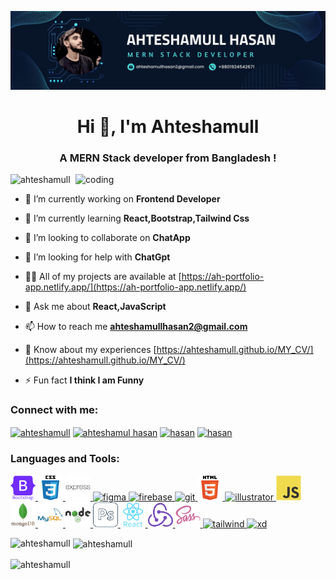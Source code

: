 ![logo](https://github.com/Ahteshamull/Ahteshamull/blob/main/banner.jpg)
<h1 align="center">Hi 👋, I'm Ahteshamull</h1>
<h3 align="center">A MERN Stack developer from Bangladesh !</h3>

<img align ="right" alt="coding" width="400" src="https://ci6.googleusercontent.com/proxy/6yONIoTPFRxmcUzOEqGb9rYBV6ot9p2T-PEXVCf8vS8efQLz1Q0yo4Sa6U0lrDqnZIcEDq445nqEDoRcH9cyZobRVuLb3o8oyyjpFXZX1jC-Y1aa-YGJ3kxAAgGaX-S0gw4Tt_8xte_q=s0-d-e1-ft#https://www.lambdatest.com/blog/wp-content/uploads/2021/02/ezgif.com-gif-maker-1-1.gif">

<p align="left"> <img src="https://komarev.com/ghpvc/?username=ahteshamull&label=Profile%20views&color=0e75b6&style=flat" alt="ahteshamull" /> </p>

- 🔭 I’m currently working on **Frontend Developer**

- 🌱 I’m currently learning **React,Bootstrap,Tailwind Css**

- 👯 I’m looking to collaborate on **ChatApp**

- 🤝 I’m looking for help with **ChatGpt**

- 👨‍💻 All of my projects are available at [https://ah-portfolio-app.netlify.app/](https://ah-portfolio-app.netlify.app/)

- 💬 Ask me about **React,JavaScript**

- 📫 How to reach me **ahteshamullhasan2@gmail.com**

- 📄 Know about my experiences [https://ahteshamull.github.io/MY_CV/](https://ahteshamull.github.io/MY_CV/)

- ⚡ Fun fact **I think I am Funny**

<h3 align="left">Connect with me:</h3>
<p align="left">
<a href="https://twitter.com/ahteshamull" target="blank"><img align="center" src="https://raw.githubusercontent.com/rahuldkjain/github-profile-readme-generator/master/src/images/icons/Social/twitter.svg" alt="ahteshamull" height="30" width="40" /></a>
<a href="https://linkedin.com/in/ahteshamul hasan" target="blank"><img align="center" src="https://raw.githubusercontent.com/rahuldkjain/github-profile-readme-generator/master/src/images/icons/Social/linked-in-alt.svg" alt="ahteshamul hasan" height="30" width="40" /></a>
<a href="https://fb.com/hasan" target="blank"><img align="center" src="https://raw.githubusercontent.com/rahuldkjain/github-profile-readme-generator/master/src/images/icons/Social/facebook.svg" alt="hasan" height="30" width="40" /></a>
<a href="https://instagram.com/hasan" target="blank"><img align="center" src="https://raw.githubusercontent.com/rahuldkjain/github-profile-readme-generator/master/src/images/icons/Social/instagram.svg" alt="hasan" height="30" width="40" /></a>
</p>

<h3 align="left">Languages and Tools:</h3>
<p align="left"> <a href="https://getbootstrap.com" target="_blank" rel="noreferrer"> <img src="https://raw.githubusercontent.com/devicons/devicon/master/icons/bootstrap/bootstrap-plain-wordmark.svg" alt="bootstrap" width="40" height="40"/> </a> <a href="https://www.w3schools.com/css/" target="_blank" rel="noreferrer"> <img src="https://raw.githubusercontent.com/devicons/devicon/master/icons/css3/css3-original-wordmark.svg" alt="css3" width="40" height="40"/> </a> <a href="https://expressjs.com" target="_blank" rel="noreferrer"> <img src="https://raw.githubusercontent.com/devicons/devicon/master/icons/express/express-original-wordmark.svg" alt="express" width="40" height="40"/> </a> <a href="https://www.figma.com/" target="_blank" rel="noreferrer"> <img src="https://www.vectorlogo.zone/logos/figma/figma-icon.svg" alt="figma" width="40" height="40"/> </a> <a href="https://firebase.google.com/" target="_blank" rel="noreferrer"> <img src="https://www.vectorlogo.zone/logos/firebase/firebase-icon.svg" alt="firebase" width="40" height="40"/> </a> <a href="https://git-scm.com/" target="_blank" rel="noreferrer"> <img src="https://www.vectorlogo.zone/logos/git-scm/git-scm-icon.svg" alt="git" width="40" height="40"/> </a> <a href="https://www.w3.org/html/" target="_blank" rel="noreferrer"> <img src="https://raw.githubusercontent.com/devicons/devicon/master/icons/html5/html5-original-wordmark.svg" alt="html5" width="40" height="40"/> </a> <a href="https://www.adobe.com/in/products/illustrator.html" target="_blank" rel="noreferrer"> <img src="https://www.vectorlogo.zone/logos/adobe_illustrator/adobe_illustrator-icon.svg" alt="illustrator" width="40" height="40"/> </a> <a href="https://developer.mozilla.org/en-US/docs/Web/JavaScript" target="_blank" rel="noreferrer"> <img src="https://raw.githubusercontent.com/devicons/devicon/master/icons/javascript/javascript-original.svg" alt="javascript" width="40" height="40"/> </a> <a href="https://www.mongodb.com/" target="_blank" rel="noreferrer"> <img src="https://raw.githubusercontent.com/devicons/devicon/master/icons/mongodb/mongodb-original-wordmark.svg" alt="mongodb" width="40" height="40"/> </a> <a href="https://www.mysql.com/" target="_blank" rel="noreferrer"> <img src="https://raw.githubusercontent.com/devicons/devicon/master/icons/mysql/mysql-original-wordmark.svg" alt="mysql" width="40" height="40"/> </a> <a href="https://nodejs.org" target="_blank" rel="noreferrer"> <img src="https://raw.githubusercontent.com/devicons/devicon/master/icons/nodejs/nodejs-original-wordmark.svg" alt="nodejs" width="40" height="40"/> </a> <a href="https://www.photoshop.com/en" target="_blank" rel="noreferrer"> <img src="https://raw.githubusercontent.com/devicons/devicon/master/icons/photoshop/photoshop-line.svg" alt="photoshop" width="40" height="40"/> </a> <a href="https://reactjs.org/" target="_blank" rel="noreferrer"> <img src="https://raw.githubusercontent.com/devicons/devicon/master/icons/react/react-original-wordmark.svg" alt="react" width="40" height="40"/> </a> <a href="https://redux.js.org" target="_blank" rel="noreferrer"> <img src="https://raw.githubusercontent.com/devicons/devicon/master/icons/redux/redux-original.svg" alt="redux" width="40" height="40"/> </a> <a href="https://sass-lang.com" target="_blank" rel="noreferrer"> <img src="https://raw.githubusercontent.com/devicons/devicon/master/icons/sass/sass-original.svg" alt="sass" width="40" height="40"/> </a> <a href="https://tailwindcss.com/" target="_blank" rel="noreferrer"> <img src="https://www.vectorlogo.zone/logos/tailwindcss/tailwindcss-icon.svg" alt="tailwind" width="40" height="40"/> </a> <a href="https://www.adobe.com/products/xd.html" target="_blank" rel="noreferrer"> <img src="https://cdn.worldvectorlogo.com/logos/adobe-xd.svg" alt="xd" width="40" height="40"/> </a> </p>

<p><img align="left" src="https://github-readme-stats.vercel.app/api/top-langs?username=ahteshamull&show_icons=true&locale=en&layout=compact" alt="ahteshamull" /></p>

<p>&nbsp;<img align="center" src="https://github-readme-stats.vercel.app/api?username=ahteshamull&show_icons=true&locale=en" alt="ahteshamull" /></p>

<p><img align="center" src="https://github-readme-streak-stats.herokuapp.com/?user=ahteshamull&" alt="ahteshamull" /></p>
